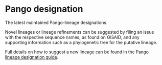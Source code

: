 # Pango designation

The latest maintained Pango-lineage designations.

Novel lineages or lineage refinements can be suggested by filing an issue with the respective sequence names, as found on GISAID, and any supporting information such as a phylogenetic tree for the putative lineage. 

Full details on how to suggest a new lineage can be found in the [Pango lineage designation guide](https://cov-lineages.org/lineage_designation.html).
